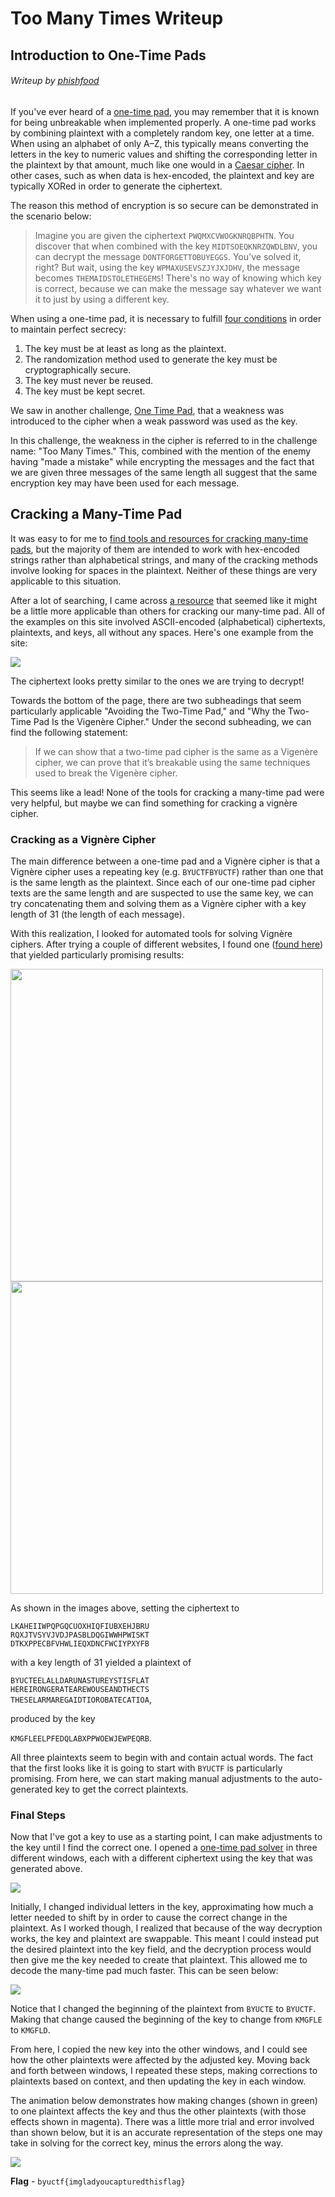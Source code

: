 # Too Many Times Writeup
## Introduction to One-Time Pads

###### Writeup by [phishfood](https://ctftime.org/user/136455)

If you've ever heard of a [one-time pad](https://en.wikipedia.org/wiki/One-time_pad), you may remember that it is known for being unbreakable when implemented properly.  A one-time pad works by combining plaintext with a completely random key, one letter at a time.  When using an alphabet of only A–Z, this typically means converting the letters in the key to numeric values and shifting the corresponding letter in the plaintext by that amount, much like one would in a [Caesar cipher](https://en.wikipedia.org/wiki/Caesar_cipher).  In other cases, such as when data is hex-encoded, the plaintext and key are typically XORed in order to generate the ciphertext.

The reason this method of encryption is so secure can be demonstrated in the scenario below:

> Imagine you are given the ciphertext `PWQMXCVWOGKNRQBPHTN`.  You discover that when combined with the key `MIDTSOEQKNRZQWDLBNV`, you can decrypt the message `DONTFORGETTOBUYEGGS`.  You've solved it, right?  But wait, using the key `WPMAXUSEVSZJYJXJDHV`, the message becomes `THEMAIDSTOLETHEGEMS`!  There's no way of knowing which key is correct, because we can make the message say whatever we want it to just by using a different key.

When using a one-time pad, it is necessary to fulfill [four conditions](https://en.wikipedia.org/wiki/One-time_pad) in order to maintain perfect secrecy:

1. The key must be at least as long as the plaintext.
2. The randomization method used to generate the key must be cryptographically secure.
3. The key must never be reused.
4. The key must be kept secret.

We saw in another challenge, [One Time Pad](./onetimepad), that a weakness was introduced to the cipher when a weak password was used as the key.

In this challenge, the weakness in the cipher is referred to in the challenge name: "Too Many Times."  This, combined with the mention of the enemy having "made a mistake" while encrypting the messages and the fact that we are given three messages of the same length all suggest that the same encryption key may have been used for each message.


## Cracking a Many-Time Pad

It was easy to for me to [find tools and resources for cracking many-time pads](https://www.google.com/search?q=many+time+pad+cracker), but the majority of them are intended to work with hex-encoded strings rather than alphabetical strings, and many of the cracking methods involve looking for spaces in the plaintext.  Neither of these things are very applicable to this situation.

After a lot of searching, I came across [a resource](https://inventwithpython.com/cracking/chapter21.html) that seemed like it might be a little more applicable than others for cracking our many-time pad.  All of the examples on this site involved ASCII-encoded (alphabetical) ciphertexts, plaintexts, and keys, all without any spaces.  Here's one example from the site:

![](./img/inventwithpython_otp_example.jpeg)

The ciphertext looks pretty similar to the ones we are trying to decrypt!

Towards the bottom of the page, there are two subheadings that seem particularly applicable "Avoiding the Two-Time Pad," and "Why the Two-Time Pad Is the Vigenère Cipher."  Under the second subheading, we can find the following statement:

> If we can show that a two-time pad cipher is the same as a Vigenère cipher, we can prove that it’s breakable using the same techniques used to break the Vigenère cipher.

This seems like a lead!  None of the tools for cracking a many-time pad were very helpful, but maybe we can find something for cracking a vignère cipher.

### Cracking as a Vignère Cipher

The main difference between a one-time pad and a Vignère cipher is that a Vignère cipher uses a repeating key (e.g. `BYUCTFBYUCTF`) rather than one that is the same length as the plaintext.  Since each of our one-time pad cipher texts are the same length and are suspected to use the same key, we can try concatenating them and solving them as a Vignère cipher with a key length of 31 (the length of each message).

With this realization, I looked for automated tools for solving Vignère ciphers.  After trying a couple of different websites, I found one ([found here](https://www.guballa.de/vigenere-solver)) that yielded particularly promising results:

<img src="./img/vignere_input.png" width="500"> <img src="./img/vignere_output.png" width="500">

As shown in the images above, setting the ciphertext to

`LKAHEIIWPQPGQCUOXHIQFIUBXEHJBRU`<br>
`RQXJTVSYVJVDJPASBLDQGIWWHPWISKT`<br>
`DTKXPPECBFVHWLIEQXDNCFWCIYPXYFB`

with a key length of 31 yielded a plaintext of

`BYUCTEELALLDARUNASTUREYSTISFLAT`<br>
`HEREIRONGERATEAREWOUSEANDTHECTS`<br>
`THESELARMAREGAIDTIOROBATECATIOA`,

produced by the key

`KMGFLEELPFEDQLABXPPWOEWJEWPEQRB`.

All three plaintexts seem to begin with and contain actual words.  The fact that the first looks like it is going to start with `BYUCTF` is particularly promising.  From here, we can start making manual adjustments to the auto-generated key to get the correct plaintexts.

### Final Steps

Now that I've got a key to use as a starting point, I can make adjustments to the key until I find the correct one.  I opened a [one-time pad solver](https://www.boxentriq.com/code-breaking/one-time-pad) in three different windows, each with a different ciphertext using the key that was generated above.

![](./img/three_windows.png)

Initially, I changed individual letters in the key, approximating how much a letter needed to shift by in order to cause the correct change in the plaintext.  As I worked though, I realized that because of the way decryption works, the key and plaintext are swappable.  This meant I could instead put the desired plaintext into the key field, and the decryption process would then give me the key needed to create that plaintext.  This allowed me to decode the many-time pad much faster.  This can be seen below:

![](./img/new_key.png)

Notice that I changed the beginning of the plaintext from `BYUCTE` to `BYUCTF`.  Making that change caused the beginning of the key to change from `KMGFLE` to `KMGFLD`.

From here, I copied the new key into the other windows, and I could see how the other plaintexts were affected by the adjusted key.  Moving back and forth between windows, I repeated these steps, making corrections to plaintexts based on context, and then updating the key in each window.

The animation below demonstrates how making changes (shown in green) to one plaintext affects the key and thus the other plaintexts (with those effects shown in magenta).  There was a little more trial and error involved than shown below, but it is an accurate representation of the steps one may take in solving for the correct key, minus the errors along the way.

![](./img/mtp_demo.gif)

**Flag** - `byuctf{imgladyoucapturedthisflag}`
